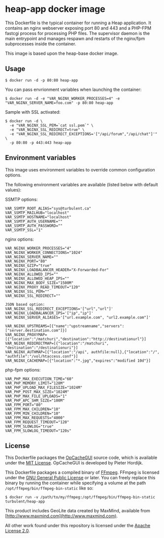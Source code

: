 # heap-app docker image

This Dockerfile is the typical container for running a Heap application. It
contains an nginx webserver exposing port 80 and 443 and a PHP-FPM fastcgi
process for processing PHP files. The supervisor daemon is the main entrypoint
and manages respawn and restarts of the nginx/fpm subprocesses inside the
container.

This image is based upon the heap-base docker image.

## Usage

```
$ docker run -d -p 80:80 heap-app 
```

You can pass envrionment variables when launching the container:

```
$ docker run -d -e "VAR_NGINX_WORKER_PROCESSES=4" -e "VAR_NGINX_SERVER_NAME=foo.com" -p 80:80 heap-app 
```

Sample with SSL activated:

```
$ docker run -d \
  -e "VAR_NGINX_SSL_PEM=`cat ssl.pem`" \
  -e "VAR_NGINX_SSL_REDIRECT=true" \
  -e "VAR_NGINX_SSL_REDIRECT_EXCEPTIONS='["/api/forum","/api/chat"]'" \
  -p 80:80 -p 443:443 heap-app
```

## Environment variables

This image uses environment variables to override common configuration options.

The following environment variables are available (listed below with default values):

SSMTP options:

```
VAR_SSMTP_ROOT_ALIAS="sys@turbulent.ca"
VAR_SSMTP_MAILHUB="localhost"
VAR_SSMTP_HOSTNAME="localhost"
VAR_SSMTP_AUTH_USERNAME=""
VAR_SSMTP_AUTH_PASSWORD=""
VAR_SSMTP_SSL="1"
```

nginx options:

```
VAR_NGINX_WORKER_PROCESSES="4"
VAR_NGINX_WORKER_CONNECTIONS="1024"
VAR_NGINX_SERVER_NAME=""
VAR_NGINX_PORT="80"
VAR_NGINX_GZIP="true"
VAR_NGINX_LOADBALANCER_HEADER="X-Forwarded-For"
VAR_NGINX_ALLOWED_IPS=""
VAR_NGINX_ALLOWED_HEAP_IPS=""
VAR_NGINX_MAX_BODY_SIZE="1500M"
VAR_NGINX_PROXY_READ_TIMEOUT="120"
VAR_NGINX_SSL_PEM=""
VAR_NGINX_SSL_REDIRECT=""

JSON based option:
VAR_NGINX_SSL_REDIRECT_EXCEPTIONS='["url","url"]'
VAR_NGINX_LOADBALANCER_IPS='["ip","ip"]'
VAR_NGINX_SERVER_ALIASES='["url.example.com", "url2.example.com"]'

VAR_NGINX_UPSTREAMS=[{"name":"upstreamname","servers":["server.destination.com"]}]
VAR_NGINX_PROXYMAP=[{"location":"/matchuri","destination":"http://destinationurl"}]
VAR_NGINX_REDIRECTMAP=[{"location":"/matchuri", "destination":"/destinationuri"}]
VAR_NGINX_AUTHMAP=[{"location":"/api", authfile:null},{"location":"/", "authfile":"/vol/htaccess.conf"}]
VAR_NGINX_CACHEMAP=[{"location":"*.jpg","expires":"modified 10d"}]
```

php-fpm options:

```
VAR_PHP_MAX_EXECUTION_TIME="60"
VAR_PHP_MEMORY_LIMIT="128M"
VAR_PHP_UPLOAD_MAX_FILESIZE="1024M"
VAR_PHP_POST_MAX_SIZE="1024M"
VAR_PHP_MAX_FILE_UPLOADS="1"
VAR_PHP_APC_SHM_SIZE="100M"
VAR_FPM_PORT="80"
VAR_FPM_MAX_CHILDREN="10"
VAR_FPM_MIN_CHILDREN="10"
VAR_FPM_MAX_REQUESTS="4000"
VAR_FPM_REQUEST_TIMEOUT="120"
VAR_FPM_SLOWLOG="true"
VAR_FPM_SLOWLOG_TIMEOUT="120s"
```

## License

This Dockerfile packages the [OpCacheGUI](https://github.com/PeeHaa/OpCacheGUI)
source code, which is available under the [MIT
License](http://spdx.org/licenses/MIT). OpCacheGUI is developed by Pieter
Hordijk.

This Dockerfile packages a compiled binary of [FFmpeg](https://www.ffmpeg.org).
FFmpeg is licensed under the [GNU General Public
License](http://www.gnu.org/licenses/old-licenses/lgpl-2.1.html) or later. You
can freely replace this binary by running the container while specifying
a volume at the path `/opt/ffmpeg/bin/ffmpeg-bin-static` like so:

```
$ docker run -v /path/to/my/ffmpeg:/opt/ffmpeg/bin/ffmpeg-bin-static turbulent/heap-app
```

This product includes GeoLite data created by MaxMind, available from
[http://www.maxmind.com](http://www.maxmind.com).

All other work found under this repository is licensed under the [Apache License 2.0](LICENSE).

